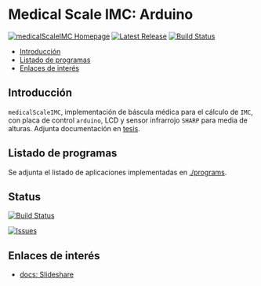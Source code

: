 # Medical Scale IMC: Arduino

[![medicalScaleIMC Homepage](https://img.shields.io/badge/medicalScaleIMC-master-orange.svg)](https://github.com/davidvelascogarcia/medicalScaleIMC/tree/master/docs) [![Latest Release](https://img.shields.io/github/tag/davidvelascogarcia/medicalScaleIMC.svg?label=Latest%20Release)](https://github.com/davidvelascogarcia/medicalScaleIMC/tags)
[![Build Status](https://travis-ci.org/davidvelascogarcia/medicalScaleIMC.svg?branch=master)](https://travis-ci.org/davidvelascogarcia/medicalScaleIMC)

- [Introducción](#introducción)
- [Listado de programas](#listado-de-programas)
- [Enlaces de interés](#enlaces-de-interés)


## Introducción

`medicalScaleIMC`, implementación de báscula médica para el cálculo de `IMC`, con placa de control `arduino`, LCD y sensor infrarrojo `SHARP` para media de alturas.
Adjunta documentación en [tesis](https://es.slideshare.net/DavidVelascoGarcia/bscula-mdica-de-clculo-del-imc).

## Listado de programas

Se adjunta el listado de aplicaciones implementadas en [./programs](./programs).

## Status

[![Build Status](https://travis-ci.org/davidvelascogarcia/medicalScaleIMC.svg?branch=master)](https://travis-ci.org/davidvelascogarcia/medicalScaleIMC)

[![Issues](https://img.shields.io/github/issues/davidvelascogarcia/medicalScaleIMC.svg?label=Issues)](https://github.com/davidvelascogarcia/medicalScaleIMC/issues)

## Enlaces de interés

* [docs: Slideshare](https://es.slideshare.net/DavidVelascoGarcia/bscula-mdica-de-clculo-del-imc)
